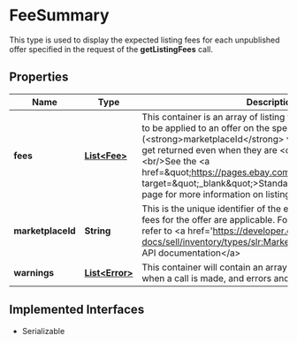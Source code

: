 

# FeeSummary

This type is used to display the expected listing fees for each unpublished offer specified in the request of the <strong>getListingFees</strong> call.
## Properties

Name | Type | Description | Notes
------------ | ------------- | ------------- | -------------
**fees** | [**List&lt;Fee&gt;**](Fee.md) | This container is an array of listing fees that can be expected to be applied to an offer on the specified eBay marketplace (&lt;strong&gt;marketplaceId&lt;/strong&gt; value). Many fee types will get returned even when they are &lt;code&gt;0.0&lt;/code&gt;.&lt;br/&gt;&lt;br/&gt;See the &lt;a href&#x3D;\&quot;https://pages.ebay.com/help/sell/fees.html\&quot; target&#x3D;\&quot;_blank\&quot;&gt;Standard selling fees&lt;/a&gt; help page for more information on listing fees. |  [optional]
**marketplaceId** | **String** | This is the unique identifier of the eBay site for which  listing fees for the offer are applicable. For implementation help, refer to &lt;a href&#x3D;&#39;https://developer.ebay.com/api-docs/sell/inventory/types/slr:MarketplaceEnum&#39;&gt;eBay API documentation&lt;/a&gt; |  [optional]
**warnings** | [**List&lt;Error&gt;**](Error.md) | This container will contain an array of errors and/or warnings when a call is made, and errors and/or warnings occur. |  [optional]


## Implemented Interfaces

* Serializable


